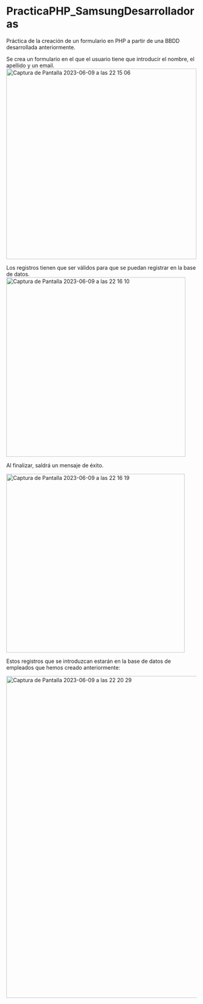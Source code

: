 # PracticaPHP_SamsungDesarrolladoras
Práctica de la creación de un formulario en PHP a partir de una BBDD desarrollada anteriormente.

Se crea un formulario en el que el usuario tiene que introducir el nombre, el apellido y un email.
<img width="503" alt="Captura de Pantalla 2023-06-09 a las 22 15 06" src="https://github.com/soniaarquero/PracticaPHP_SamsungDesarrolladoras/assets/52462946/558d3ef9-176d-4a86-a98a-b9f97fe933d8">

Los registros tienen que ser válidos para que se puedan registrar en la base de datos.
<img width="474" alt="Captura de Pantalla 2023-06-09 a las 22 16 10" src="https://github.com/soniaarquero/PracticaPHP_SamsungDesarrolladoras/assets/52462946/fb321078-f153-4c8c-9c60-ef050cbd8789">

Al finalizar, saldrá un mensaje de éxito.

<img width="472" alt="Captura de Pantalla 2023-06-09 a las 22 16 19" src="https://github.com/soniaarquero/PracticaPHP_SamsungDesarrolladoras/assets/52462946/e1466ec3-e8fb-43dd-a79d-e1e57bca2d41">

Estos registros que se introduzcan estarán en la base de datos de empleados que hemos creado anteriormente:

<img width="850" alt="Captura de Pantalla 2023-06-09 a las 22 20 29" src="https://github.com/soniaarquero/PracticaPHP_SamsungDesarrolladoras/assets/52462946/70aa1265-82f4-46f4-a3a4-82b4dd30e4b6">
